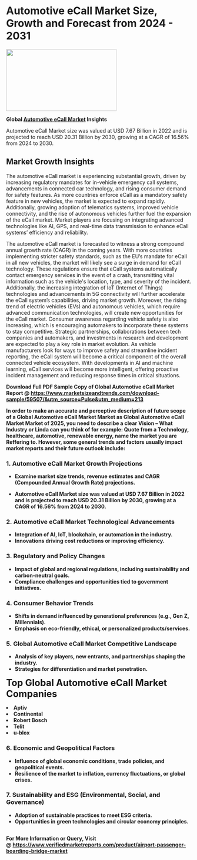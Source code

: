 <H1>Automotive eCall Market Size, Growth and Forecast from 2024 - 2031</H1><img class="aligncenter size-medium wp-image-584254" src="https://thirdeyenews.in/wp-content/uploads/2024/09/Global-Market-Research-300x168.jpeg" alt="" width="300" height="168" /><p><strong>Global&nbsp;<a href="https://www.marketsizeandtrends.com/download-sample/59507/&amp;utm_source=Pulse&amp;utm_medium=213">Automotive eCall Market</a> Insights</strong></p><p>Automotive eCall Market size was valued at USD 7.67 Billion in 2022 and is projected to reach USD 20.31 Billion by 2030, growing at a CAGR of 16.56% from 2024 to 2030.</p><p><h2>Market Growth Insights</h2> <p>The automotive eCall market is experiencing substantial growth, driven by increasing regulatory mandates for in-vehicle emergency call systems, advancements in connected car technology, and rising consumer demand for safety features. As more countries enforce eCall as a mandatory safety feature in new vehicles, the market is expected to expand rapidly. Additionally, growing adoption of telematics systems, improved vehicle connectivity, and the rise of autonomous vehicles further fuel the expansion of the eCall market. Market players are focusing on integrating advanced technologies like AI, GPS, and real-time data transmission to enhance eCall systems’ efficiency and reliability.</p> <p><strong></strong></p> <p>The automotive eCall market is forecasted to witness a strong compound annual growth rate (CAGR) in the coming years. With more countries implementing stricter safety standards, such as the EU’s mandate for eCall in all new vehicles, the market will likely see a surge in demand for eCall technology. These regulations ensure that eCall systems automatically contact emergency services in the event of a crash, transmitting vital information such as the vehicle's location, type, and severity of the incident. Additionally, the increasing integration of IoT (Internet of Things) technologies and advancements in 5G connectivity will further accelerate the eCall system’s capabilities, driving market growth. Moreover, the rising trend of electric vehicles (EVs) and autonomous vehicles, which require advanced communication technologies, will create new opportunities for the eCall market. Consumer awareness regarding vehicle safety is also increasing, which is encouraging automakers to incorporate these systems to stay competitive. Strategic partnerships, collaborations between tech companies and automakers, and investments in research and development are expected to play a key role in market evolution. As vehicle manufacturers look for ways to improve safety and streamline incident reporting, the eCall system will become a critical component of the overall connected vehicle ecosystem. With developments in AI and machine learning, eCall services will become more intelligent, offering proactive incident management and reducing response times in critical situations. <p><strong></p><p><span class=""><strong>Download Full PDF Sample Copy of Global Automotive eCall Market Report</strong> @ <a href="https://www.marketsizeandtrends.com/download-sample/59507/&amp;utm_source=Pulse&amp;utm_medium=213" target="_blank">https://www.marketsizeandtrends.com/download-sample/59507/&amp;utm_source=Pulse&amp;utm_medium=213</a></span></p><p>In order to make an accurate and perceptive description of future scope of a Global&nbsp;Automotive eCall Market Market as Global&nbsp;Automotive eCall Market Market of 2025, you need to describe a clear Vision &ndash; What Industry or Linda can you think of for example: Quote from a Technology, healthcare, automotive, renewable energy, name the market you are Reffering to. However, some general trends and factors usually impact market reports and their future outlook include:</p><h3>1.&nbsp;<strong>Automotive eCall Market Growth Projections</strong></h3><ul><li>Examine market size trends, revenue estimates and CAGR (Compounded Annual Growth Rate) projections.</li><li><p>Automotive eCall Market size was valued at USD 7.67 Billion in 2022 and is projected to reach USD 20.31 Billion by 2030, growing at a CAGR of 16.56% from 2024 to 2030.</p></li></ul><h3>2.&nbsp;<strong>Automotive eCall Market Technological Advancements</strong></h3><ul><li>Integration of AI, IoT, blockchain, or automation in the industry.</li><li>Innovations driving cost reductions or improving efficiency.</li></ul><h3>3.&nbsp;<strong>Regulatory and Policy Changes</strong></h3><ul><li>Impact of global and regional regulations, including sustainability and carbon-neutral goals.</li><li>Compliance challenges and opportunities tied to government initiatives.</li></ul><h3>4.&nbsp;<strong>Consumer Behavior Trends</strong></h3><ul><li>Shifts in demand influenced by generational preferences (e.g., Gen Z, Millennials).</li><li>Emphasis on eco-friendly, ethical, or personalized products/services.</li></ul><h3>5.&nbsp;<strong>Global Automotive eCall Market Competitive Landscape</strong></h3><ul><li>Analysis of key players, new entrants, and partnerships shaping the industry.</li><li>Strategies for differentiation and market penetration.</li></ul><p data-pm-slice="1 1 []"><span style="color: inherit; font-family: inherit; font-size: 25px;">Top Global Automotive eCall Market Companies</span></p><div class="" data-test-id=""><p><li>Aptiv</li><li> Continental</li><li> Robert Bosch</li><li> Telit</li><li> u-blox</li></p></div><h3>6.&nbsp;<strong>Economic and Geopolitical Factors</strong></h3><ul><li>Influence of global economic conditions, trade policies, and geopolitical events.</li><li>Resilience of the market to inflation, currency fluctuations, or global crises.</li></ul><h3>7.&nbsp;<strong>Sustainability and ESG (Environmental, Social, and Governance)</strong></h3><ul><li>Adoption of sustainable practices to meet ESG criteria.</li><li>Opportunities in green technologies and circular economy principles.</li></ul><h2><strong style="font-size: 14px;">For More Information or Query, Visit @&nbsp;</strong><a style="background-color: #ffffff; font-size: 14px;" href="https://www.marketsizeandtrends.com/report/automotive-ecall-market/" target="_blank">https://www.verifiedmarketreports.com/product/airport-passenger-boarding-bridge-market</a></h2>
